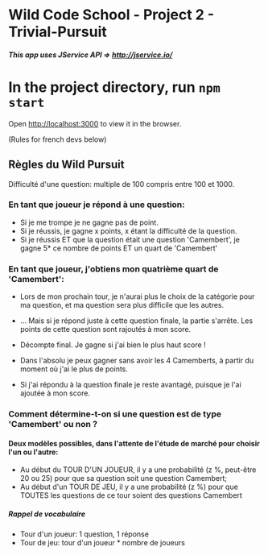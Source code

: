 # Wild Code School - Project 2 - Trivial-Pursuit
##### This app uses JService API => http://jservice.io/

# In the project directory, run `npm start`
Open [http://localhost:3000](http://localhost:3000) to view it in the browser.


(Rules for french devs below)

## Règles du Wild Pursuit

Difficulté d'une question: multiple de 100 compris entre 100 et 1000.

### En tant que joueur je répond à une question:

- Si je me trompe je ne gagne pas de point.
- Si je réussis, je gagne x points, x étant la difficulté de la question.
- Si je réussis ET que la question était une question 'Camembert', je gagne 5* ce nombre de points ET un quart de 'Camembert'

### En tant que joueur, j'obtiens mon quatrième quart de 'Camembert':

- Lors de mon prochain tour, je n'aurai plus le choix de la catégorie pour ma question, et ma question sera plus difficile que les autres.
- ... Mais si je répond juste à cette question finale, la partie s'arrête. Les points de cette question sont rajoutés à mon score.
- Décompte final. Je gagne si j'ai bien le plus haut score !

- Dans l'absolu je peux gagner sans avoir les 4 Camemberts, à partir du moment où j'ai le plus de points.
- Si j'ai répondu à la question finale je reste avantagé, puisque je l'ai ajoutée à mon score.

### Comment détermine-t-on si une question est de type 'Camembert' ou non ?
#### Deux modèles possibles, dans l'attente de l'étude de marché pour choisir l'un ou l'autre:
- Au début du TOUR D'UN JOUEUR, il y a une probabilité (z %, peut-être 20 ou 25) pour que sa question soit une question Camembert;
- Au début d'un TOUR DE JEU, il y a une probabilité (z %) pour que TOUTES les questions de ce tour soient des questions Camembert

##### Rappel de vocabulaire
- Tour d'un joueur: 1 question, 1 réponse
- Tour de jeu: tour d'un joueur * nombre de joueurs